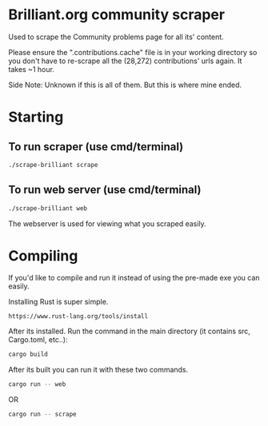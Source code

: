 # Brilliant.org community scraper
Used to scrape the Community problems page for all its' content.

Please ensure the ".contributions.cache" file is in your working directory so you don't have to re-scrape all the (28,272) contributions' urls again. It takes ~1 hour.

Side Note: Unknown if this is all of them. But this is where mine ended.

# Starting

## To run scraper (use cmd/terminal)
```bash
./scrape-brilliant scrape
```

## To run web server (use cmd/terminal)
```bash
./scrape-brilliant web
```

The webserver is used for viewing what you scraped easily.


# Compiling

If you'd like to compile and run it instead of using the pre-made exe you can easily.

Installing Rust is super simple.
```
https://www.rust-lang.org/tools/install
```

After its installed. Run the command in the main directory (it contains src, Cargo.toml, etc..):
```bash
cargo build
```

After its built you can run it with these two commands.
```bash
cargo run -- web
```
OR
```bash
cargo run -- scrape
```
